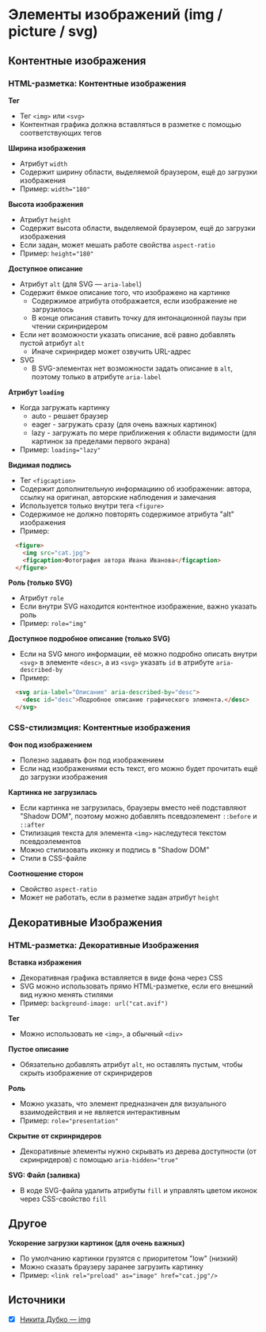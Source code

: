 # Элементы изображений (img / picture / svg)

## Контентные изображения
### HTML-разметка: Контентные изображения
**Тег**
- Тег `<img>` или `<svg>`
- Контентная графика должна вставляться в разметке с помощью соответствующих тегов

**Ширина изображения**
- Атрибут `width`
- Содержит ширину области, выделяемой браузером, ещё до загрузки изображения
- Пример: `width="180"`

**Высота изображения**
- Атрибут `height`
- Содержит высота области, выделяемой браузером, ещё до загрузки изображения
- Если задан, может мешать работе свойства `aspect-ratio`
- Пример: `height="180"`

**Доступное описание**
- Атрибут `alt` (для SVG — `aria-label`)
- Содержит ёмкое описание того, что изображено на картинке
  - Содержимое атрибута отображается, если изображение не загрузилось
  - В конце описания ставить точку для интонационной паузы при чтении скринридером
- Если нет возможности указать описание, всё равно добавлять пустой атрибут `alt`
  - Иначе скринридер может озвучить URL-адрес
- SVG
  - В SVG-элементах нет возможности задать описание в `alt`, поэтому только в атрибуте `aria-label`

**Атрибут `loading`**
- Когда загружать картинку
  - auto - решает браузер
  - eager - загружать сразу (для очень важных картинок)
  - lazy - загружать по мере приближения к области видимости (для картинок за пределами первого экрана)
- Пример: `loading="lazy"`

**Видимая подпись**
- Тег `<figcaption>`
- Содержит дополнительную информациию об изображении: автора, ссылку на оригинал, авторские наблюдения и замечания
- Используется только внутри тега `<figure>`
- Содержимое не должно повторять содержимое атрибута "alt" изображения
- Пример:
```html
  <figure>
    <img src="cat.jpg">
    <figcaption>Фотография автора Ивана Иванова</figcaption>
  </figure>
```
**Роль (только SVG)**
- Атрибут `role`
- Если внутри SVG находится контентное изображение, важно указать роль
- Пример: `role="img"`

**Доступное подробное описание (только SVG)**
- Если на SVG много информации, её можно подробно описать внутри `<svg>` в элементе `<desc>`, а из `<svg>` указать `id` в атрибуте `aria-described-by`
- Пример:
```html
  <svg aria-label="Описание" aria-described-by="desc">
    <desc id="desc">Подробное описание графического элемента.</desc>
  </svg>
```


### CSS-стилизмция: Контентные изображения
**Фон под изображением**
- Полезно задавать фон под изображением
- Если над изображениями есть текст, его можно будет прочитать ещё до загрузки изображения

**Картинка не загрузилась**
- Если картинка не загрузилась, браузеры вместо неё подставляют "Shadow DOM", поэтому можно добавлять псевдоэлемент `::before` и `::after`
- Стилизация текста для элемента `<img>` наследутеся текстом псевдоэлементов
- Можно стилизовать иконку и подпись в "Shadow DOM"
- Стили в CSS-файле

**Соотношение сторон**
- Свойство `aspect-ratio`
- Может не работать, если в разметке задан атрибут `height`


## Декоративные Изображения
### HTML-разметка: Декоративные Изображения
**Вставка избражения**
- Декоративная графика вставляется в виде фона через CSS
- SVG можно использовать прямо HTML-разметке, если его внешний вид нужно менять стилями
- Пример: `background-image: url("cat.avif")`

**Тег**
- Можно использовать не `<img>`, а обычный `<div>`

**Пустое описание**
- Обязательно добавлять атрибут `alt`, но оставлять пустым, чтобы скрыть изображение от скринридеров

**Роль**
- Можно указать, что элемент предназначен для визуального взаимодействия и не является интерактивным
- Пример: `role="presentation"`

**Скрытие от скринридеров**
- Декоративные элементы нужно скрывать из дерева доступности (от скринридеров) с помощью `aria-hidden="true"`

**SVG: Файл (заливка)**
- В коде SVG-файла удалить атрибуты `fill` и управлять цветом иконок через CSS-свойство `fill`


## Другое
**Ускорение загрузки картинок (для очень важных)**
- По умолчанию картинки грузятся с приоритетом "low" (низкий)
- Можно сказать браузеру заранее загрузить картинку
- Пример: `<link rel="preload" as="image" href="cat.jpg"/>`


## Источники
- [x] [Никита Дубко — img](https://www.youtube.com/watch?v=WfzKd16LplI)